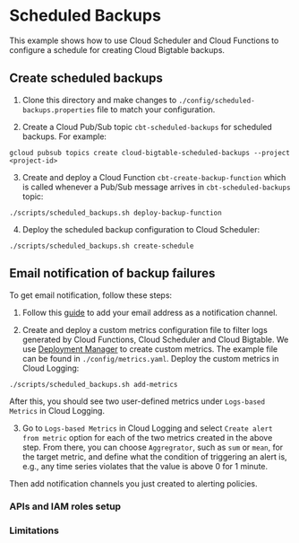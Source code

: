 # Scheduled Backups

This example shows how to use Cloud Scheduler and Cloud Functions to configure a schedule for creating Cloud Bigtable backups.

## Create scheduled backups

1. Clone this directory and make changes to `./config/scheduled-backups.properties` file to match your configuration.

2. Create a Cloud Pub/Sub topic `cbt-scheduled-backups` for scheduled backups. For example:

```
gcloud pubsub topics create cloud-bigtable-scheduled-backups --project <project-id>
```

3. Create and deploy a Cloud Function `cbt-create-backup-function` which is called whenever a Pub/Sub message arrives in `cbt-scheduled-backups` topic:

```
./scripts/scheduled_backups.sh deploy-backup-function
```

4. Deploy the scheduled backup configuration to Cloud Scheduler:

```
./scripts/scheduled_backups.sh create-schedule
```

## Email notification of backup failures
To get email notification, follow these steps:

1. Follow this [guide](https://cloud.google.com/monitoring/support/notification-options#email) to add your email address as a notification channel.

2. Create and deploy a custom metrics configuration file to filter logs generated by Cloud Functions, Cloud Scheduler and Cloud Bigtable.
We use [Deployment Manager](https://cloud.google.com/deployment-manager/docs/quickstart) to create custom metrics. 
The example file can be found in `./config/metrics.yaml`. Deploy the custom metrics in Cloud Logging:

```
./scripts/scheduled_backups.sh add-metrics
```
After this, you should see two user-defined metrics under `Logs-based Metrics` in Cloud Logging.

3. Go to `Logs-based Metrics` in Cloud Logging and select `Create alert from metric` option for each of the two metrics created in the above step.
From there, you can choose `Aggregrator`, such as `sum` or `mean`, for the target metric, and define what the condition of triggering an alert is,
e.g., any time series violates that the value is above 0 for 1 minute.

Then add notification channels you just created to alerting policies.

### APIs and IAM roles setup


### Limitations

